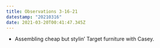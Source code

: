 ```yaml
---
title: Observations 3-16-21
datestamp: "20210316"
date: 2021-03-20T00:41:47.345Z
---
```

- Assembling cheap but stylin’ Target furniture with Casey.